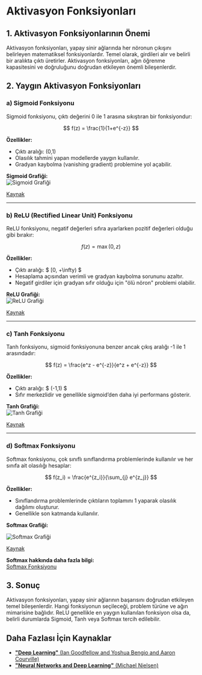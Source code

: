 # Aktivasyon Fonksiyonları

## 1. Aktivasyon Fonksiyonlarının Önemi

Aktivasyon fonksiyonları, yapay sinir ağlarında her nöronun çıkışını belirleyen matematiksel fonksiyonlardır. Temel olarak, girdileri alır ve belirli bir aralıkta çıktı üretirler. Aktivasyon fonksiyonları, ağın öğrenme kapasitesini ve doğruluğunu doğrudan etkileyen önemli bileşenlerdir.

## 2. Yaygın Aktivasyon Fonksiyonları

### a) Sigmoid Fonksiyonu
Sigmoid fonksiyonu, çıktı değerini 0 ile 1 arasına sıkıştıran bir fonksiyondur:

$$ f(z) = \frac{1}{1+e^{-z}} $$

**Özellikler:**
- Çıktı aralığı: (0,1)
- Olasılık tahmini yapan modellerde yaygın kullanılır.
- Gradyan kaybolma (vanishing gradient) problemine yol açabilir.

**Sigmoid Grafiği:**  
![Sigmoid Grafiği](https://upload.wikimedia.org/wikipedia/commons/8/88/Logistic-curve.svg)

[Kaynak](https://upload.wikimedia.org/wikipedia/commons/8/88/Logistic-curve.svg)

---

### b) ReLU (Rectified Linear Unit) Fonksiyonu
ReLU fonksiyonu, negatif değerleri sıfıra ayarlarken pozitif değerleri olduğu gibi bırakır:

$$ f(z) = \max(0, z) $$

**Özellikler:**
- Çıktı aralığı: $ [0, +\infty) $
- Hesaplama açısından verimli ve gradyan kaybolma sorununu azaltır.
- Negatif girdiler için gradyan sıfır olduğu için "ölü nöron" problemi olabilir.

**ReLU Grafiği:**  
![ReLU Grafiği](https://www.nomidl.com/wp-content/uploads/2022/04/image-10.png)

[Kaynak](https://www.nomidl.com/wp-content/uploads/2022/04/image-10.png)

---

### c) Tanh Fonksiyonu
Tanh fonksiyonu, sigmoid fonksiyonuna benzer ancak çıkış aralığı -1 ile 1 arasındadır:

$$ f(z) = \frac{e^z - e^{-z}}{e^z + e^{-z}} $$

**Özellikler:**
- Çıktı aralığı: $ (-1,1) $
- Sıfır merkezlidir ve genellikle sigmoid’den daha iyi performans gösterir.

**Tanh Grafiği:**  
![Tanh Grafiği](https://upload.wikimedia.org/wikipedia/commons/thumb/8/87/Hyperbolic_Tangent.svg/2560px-Hyperbolic_Tangent.svg.png)

[Kaynak](https://upload.wikimedia.org/wikipedia/commons/thumb/8/87/Hyperbolic_Tangent.svg/2560px-Hyperbolic_Tangent.svg.png)

---

### d) Softmax Fonksiyonu
Softmax fonksiyonu, çok sınıflı sınıflandırma problemlerinde kullanılır ve her sınıfa ait olasılığı hesaplar:

$$ f(z_i) = \frac{e^{z_i}}{\sum_{j} e^{z_j}} $$

**Özellikler:**
- Sınıflandırma problemlerinde çıktıların toplamını 1 yaparak olasılık dağılımı oluşturur.
- Genellikle son katmanda kullanılır.

**Softmax Grafiği:**

![Softmax Grafiği](https://miro.medium.com/v2/resize:fit:480/1*5nKWsukS6lPR-7fHtlK2Rg.png)

[Kaynak](https://miro.medium.com/v2/resize:fit:480/1*5nKWsukS6lPR-7fHtlK2Rg.png)

**Softmax hakkında daha fazla bilgi:**  
[Softmax Fonksiyonu](https://en.wikipedia.org/wiki/Softmax_function)

## 3. Sonuç
Aktivasyon fonksiyonları, yapay sinir ağlarının başarısını doğrudan etkileyen temel bileşenlerdir. Hangi fonksiyonun seçileceği, problem türüne ve ağın mimarisine bağlıdır. ReLU genellikle en yaygın kullanılan fonksiyon olsa da, belirli durumlarda Sigmoid, Tanh veya Softmax tercih edilebilir.

## Daha Fazlası İçin Kaynaklar
- [**"Deep Learning"** (Ian Goodfellow and Yoshua Bengio and Aaron Courville)](https://www.deeplearningbook.org/)
- [**"Neural Networks and Deep Learning"** (Michael Nielsen)](http://neuralnetworksanddeeplearning.com/)